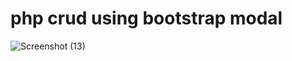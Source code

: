 # php crud using bootstrap modal

![Screenshot (13)](https://user-images.githubusercontent.com/86893073/201520377-477a0181-e69b-4822-9660-460342d8c653.png)
